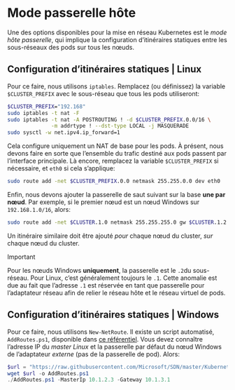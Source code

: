 # <a name="host-gateway-mode"></a>Mode passerelle hôte #
Une des options disponibles pour la mise en réseau Kubernetes est le *mode hôte passerelle*, qui implique la configuration d’itinéraires statiques entre les sous-réseaux des pods sur tous les nœuds.


## <a name="configuring-static-routes--linux"></a>Configuration d’itinéraires statiques | Linux ##
Pour ce faire, nous utilisons `iptables`. Remplacez (ou définissez) la variable `$CLUSTER_PREFIX` avec le sous-réseau que tous les pods utiliseront:

```bash
$CLUSTER_PREFIX="192.168"
sudo iptables -t nat -F
sudo iptables -t nat -A POSTROUTING ! -d $CLUSTER_PREFIX.0.0/16 \
              -m addrtype ! --dst-type LOCAL -j MASQUERADE
sudo sysctl -w net.ipv4.ip_forward=1
```

Cela configure uniquement un NAT de base pour les pods. À présent, nous devons faire en sorte que l’ensemble du trafic destiné aux pods passent par l’interface principale. Là encore, remplacez la variable `$CLUSTER_PREFIX` si nécessaire, et `eth0` si cela s’applique:

```bash
sudo route add -net $CLUSTER_PREFIX.0.0 netmask 255.255.0.0 dev eth0
```

Enfin, nous devons ajouter la passerelle de saut suivant sur la base **une par nœud**. Par exemple, si le premier nœud est un nœud Windows sur `192.168.1.0/16`, alors:

```bash
sudo route add -net $CLUSTER.1.0 netmask 255.255.255.0 gw $CLUSTER.1.2 dev eth0
```

Un itinéraire similaire doit être ajouté *pour* chaque nœud du cluster, *sur* chaque nœud du cluster.


<a name="explanation-2-suffix"></a>
> [!Important]  
> Pour les nœuds Windows **uniquement**, la passerelle est le `.2`du sous-réseau. Pour Linux, c’est généralement toujours le `.1`. Cette anomalie est due au fait que l’adresse `.1` est réservée en tant que passerelle pour l’adaptateur réseau afin de relier le réseau hôte et le réseau virtuel de pods.


## <a name="configuring-static-routes--windows"></a>Configuration d’itinéraires statiques | Windows ##
Pour ce faire, nous utilisons `New-NetRoute`. Il existe un script automatisé, `AddRoutes.ps1`, disponible dans [ce référentiel](https://github.com/Microsoft/SDN/blob/master/Kubernetes/windows/AddRoutes.ps1). Vous devez connaître l’adresse IP du *master Linux* et la passerelle par défaut du nœud Windows de l’adaptateur *externe* (pas de la passerelle de pod). Alors:


```powershell
$url = "https://raw.githubusercontent.com/Microsoft/SDN/master/Kubernetes/windows/AddRoutes.ps1"
wget $url -o AddRoutes.ps1
./AddRoutes.ps1 -MasterIp 10.1.2.3 -Gateway 10.1.3.1
```

